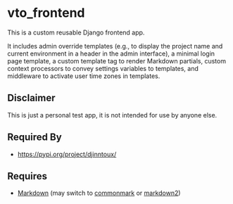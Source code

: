 # vto_frontend
This is a custom reusable Django frontend app.

It includes admin override templates (e.g., to display the project name and current environment in a header in the admin interface), a minimal login page template, a custom template tag to render Markdown partials, custom context processors to convey settings variables to templates, and middleware to activate user time zones in templates.

## Disclaimer
This is just a personal test app, it is not intended for use by anyone else.

## Required By
- https://pypi.org/project/djinntoux/

## Requires
- [Markdown](https://pypi.org/project/Markdown/) (may switch to [commonmark](https://pypi.org/project/commonmark/) or [markdown2](https://pypi.org/project/markdown2/))